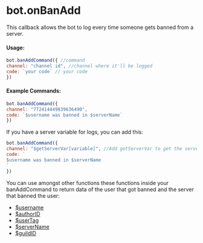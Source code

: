 # bot.onBanAdd

This callback allows the bot to log every time someone gets banned from a server.

#### Usage:

```javascript
bot.banAddCommand({ //command
channel: "channel id", //channel where it'll be logged
code: `your code` // your code
})
```

#### Example Commands:

```javascript
bot.banAddCommand({ 
channel: "772414449839636490",
code: `$username was banned in $serverName`
})
```

If you have a server variable for logs, you can add this:

```javascript
bot.banAddCommand({ 
channel: "$getServerVar[variable]", //Add getServerVar to get the servers log channel (if they set it ofcourse)
code: `
$username was banned in $serverName
`
})
```

You can use amongst other functions these functions inside your banAddCommand to return data of the user that got banned and the server that banned the user:

* [$username](functions/usdusername.md)
* [$authorID](functions/usdauthorid.md)
* [$userTag](functions/usdusertag.md)
* [$serverName](functions/usdservername.md)
* [$guildID](functions/usdguildid.md)

